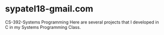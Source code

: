 # sypatel18-gmail.com
CS-392-Systems Programming
Here are several projects that I developed in C in my Systems Programming Class.
